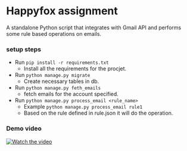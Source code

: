 # Happyfox assignment
A standalone Python script that integrates with Gmail API and performs some rule based operations on emails.

### setup steps
- Run `pip install -r requirements.txt`
    - Install all the requirements for the procjet.
- Run `python manage.py migrate`
    - Create necessary tables in db.
- Run `python manage.py feth_emails`
    - fetch emails for the account specified.
- Run `python manage.py process_email <rule_name>`
    - Example `python manage.py process_email rule1`
    - Based on the rule defined in rule.json it will do the operation.

### Demo video
[![Watch the video](https://www.youtube.com/watch?v=J2DRbrixkJ8&ab_channel=ShivamSingh)](https://www.youtube.com/watch?v=J2DRbrixkJ8&ab_channel=ShivamSingh)
